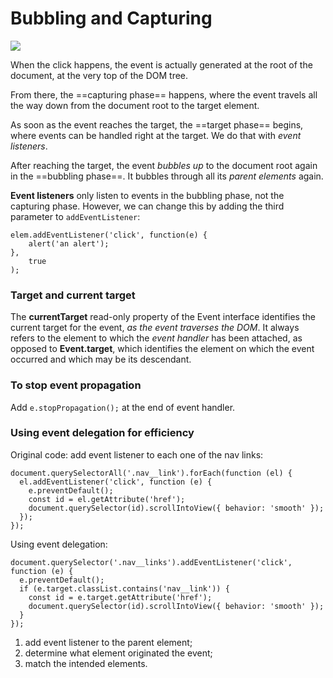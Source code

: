 # Bubbling and Capturing

<img src="https://s2.loli.net/2022/03/23/g2kTxeqE9PWwHJp.png" >

When the click happens, the event is actually generated at the root of the document, at the very top of the DOM tree. 

From there, the ==capturing phase== happens, where the event travels all the way down from the document root to the target element.

As soon as the event reaches the target, the ==target phase== begins, where events can be handled right at the target. We do that with *event listeners*.

After reaching the target, the event *bubbles up* to the document root again in the ==bubbling phase==. It bubbles through all its *parent elements* again.

**Event listeners** only listen to events in the bubbling phase, not the capturing phase. However, we can change this by adding the third parameter to `addEventListener`:

```
elem.addEventListener('click', function(e) {
	alert('an alert');
}, 
	true
);
```

### Target and current target

The **currentTarget** read-only property of the Event interface identifies the current target for the event, *as the event traverses the DOM*. It always refers to the element to which the *event handler* has been attached, as opposed to **Event.target**, which identifies the element on which the event occurred and which may be its descendant.


### To stop event propagation

Add `e.stopPropagation();` at the end of event handler.

### Using event delegation for efficiency

Original code: add event listener to each one of the nav links:

```
document.querySelectorAll('.nav__link').forEach(function (el) {
  el.addEventListener('click', function (e) {
    e.preventDefault();
    const id = el.getAttribute('href');
    document.querySelector(id).scrollIntoView({ behavior: 'smooth' });
  });
});
```

Using event delegation:
```
document.querySelector('.nav__links').addEventListener('click', function (e) {
  e.preventDefault();
  if (e.target.classList.contains('nav__link')) {
    const id = e.target.getAttribute('href');
    document.querySelector(id).scrollIntoView({ behavior: 'smooth' });
  }
});
```

1. add event listener to the parent element;
2. determine what element originated the event;
3. match the intended elements.



